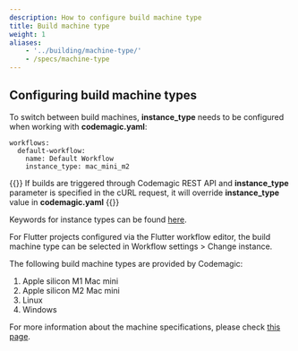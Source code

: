 ```yaml
---
description: How to configure build machine type
title: Build machine type
weight: 1
aliases:
    - '../building/machine-type/'
    - /specs/machine-type
---
```


## Configuring build machine types

To switch between build machines, **instance_type** needs to be configured when working with **codemagic.yaml**:

```
workflows:
  default-workflow:
    name: Default Workflow
    instance_type: mac_mini_m2
```

{{<notebox>}}
If builds are triggered through Codemagic REST API and **instance_type** parameter is specified in the cURL request, it will override **instance_type** value in **codemagic.yaml**
{{</notebox>}}

Keywords for instance types can be found [here](https://docs.codemagic.io/yaml-basic-configuration/yaml-getting-started/#instance-type).

For Flutter projects configured via the Flutter workflow editor, the build machine type can be selected in Workflow settings > Change instance.

The following build machine types are provided by Codemagic:

1. Apple silicon M1 Mac mini
2. Apple silicon M2 Mac mini
3. Linux
4. Windows

For more information about the machine specifications, please check [this page](https://docs.codemagic.io/specs/versions-macos/).
